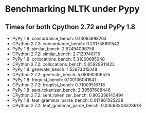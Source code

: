 
Benchmarking NLTK under Pypy
============================

Times for both Cpython 2.72 and PyPy 1.8
----------------------------------------

* PyPy 1.8: concordance_bench: 0.13095998764
* CPython 2.7.2: concordance_bench: 0.201758861542
* PyPy 1.8: similar_bench: 2.52494096756
* CPython 2.7.2: similar_bench: 2.7129740715
* PyPy 1.8: collocations_bench: 5.31060695648
* CPython 2.7.2: collocations_bench: 5.65629911423
* PyPy 1.8: generate_bench: 1.53673315048
* CPython 2.7.2: generate_bench: 5.08690309525
* PyPy 1.8: freqdist_bench: 0.100136041641
* CPython 2.7.2: freqdist_bench: 0.71009516716
* PyPy 1.8: sent_tokenizer_bench: 2.39587688446
* CPython 2.7.2: sent_tokenizer_bench: 0.803336143494
* PyPy 1.8: feat_grammar_parse_bench: 0.017961025238
* CPython 2.7.2: feat_grammar_parse_bench: 0.00663304328918
